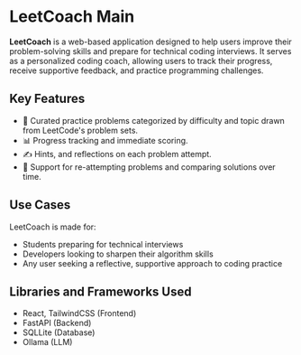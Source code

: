 # LeetCoach Main 

**LeetCoach** is a web-based application designed to help users improve their problem-solving skills and prepare for technical coding interviews. 
It serves as a personalized coding coach, allowing users to track their progress, receive supportive feedback, and practice programming challenges.

## Key Features

- 🧠 Curated practice problems categorized by difficulty and topic drawn from LeetCode's problem sets.
- 📊 Progress tracking and immediate scoring.
- ✍️ Hints, and reflections on each problem attempt.
- 🔁 Support for re-attempting problems and comparing solutions over time.

## Use Cases

LeetCoach is made for:

- Students preparing for technical interviews
- Developers looking to sharpen their algorithm skills
- Any user seeking a reflective, supportive approach to coding practice

## Libraries and Frameworks Used

- React, TailwindCSS (Frontend)
- FastAPI (Backend)
- SQLLite (Database)
- Ollama (LLM)
